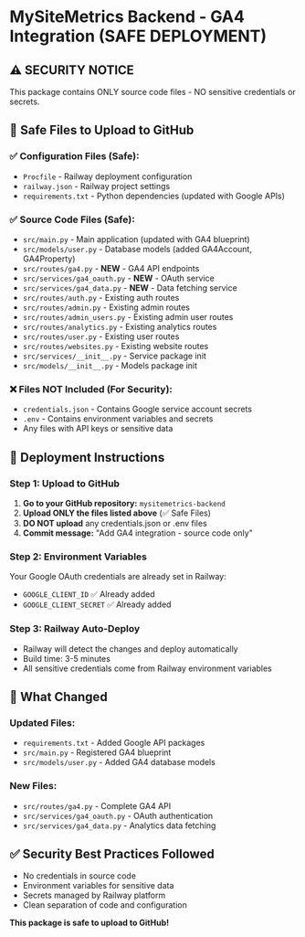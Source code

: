 # MySiteMetrics Backend - GA4 Integration (SAFE DEPLOYMENT)

## ⚠️ SECURITY NOTICE
This package contains ONLY source code files - NO sensitive credentials or secrets.

## 📁 Safe Files to Upload to GitHub

### ✅ Configuration Files (Safe):
- `Procfile` - Railway deployment configuration
- `railway.json` - Railway project settings  
- `requirements.txt` - Python dependencies (updated with Google APIs)

### ✅ Source Code Files (Safe):
- `src/main.py` - Main application (updated with GA4 blueprint)
- `src/models/user.py` - Database models (added GA4Account, GA4Property)
- `src/routes/ga4.py` - **NEW** - GA4 API endpoints
- `src/services/ga4_oauth.py` - **NEW** - OAuth service
- `src/services/ga4_data.py` - **NEW** - Data fetching service
- `src/routes/auth.py` - Existing auth routes
- `src/routes/admin.py` - Existing admin routes
- `src/routes/admin_users.py` - Existing admin user routes
- `src/routes/analytics.py` - Existing analytics routes
- `src/routes/user.py` - Existing user routes
- `src/routes/websites.py` - Existing website routes
- `src/services/__init__.py` - Service package init
- `src/models/__init__.py` - Models package init

### ❌ Files NOT Included (For Security):
- `credentials.json` - Contains Google service account secrets
- `.env` - Contains environment variables and secrets
- Any files with API keys or sensitive data

## 🚀 Deployment Instructions

### Step 1: Upload to GitHub
1. **Go to your GitHub repository:** `mysitemetrics-backend`
2. **Upload ONLY the files listed above** (✅ Safe Files)
3. **DO NOT upload** any credentials.json or .env files
4. **Commit message:** "Add GA4 integration - source code only"

### Step 2: Environment Variables
Your Google OAuth credentials are already set in Railway:
- `GOOGLE_CLIENT_ID` ✅ Already added
- `GOOGLE_CLIENT_SECRET` ✅ Already added

### Step 3: Railway Auto-Deploy
- Railway will detect the changes and deploy automatically
- Build time: 3-5 minutes
- All sensitive credentials come from Railway environment variables

## 🔧 What Changed

### Updated Files:
- `requirements.txt` - Added Google API packages
- `src/main.py` - Registered GA4 blueprint
- `src/models/user.py` - Added GA4 database models

### New Files:
- `src/routes/ga4.py` - Complete GA4 API
- `src/services/ga4_oauth.py` - OAuth authentication
- `src/services/ga4_data.py` - Analytics data fetching

## ✅ Security Best Practices Followed
- No credentials in source code
- Environment variables for sensitive data
- Secrets managed by Railway platform
- Clean separation of code and configuration

**This package is safe to upload to GitHub!**

